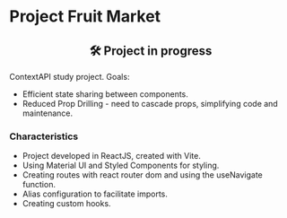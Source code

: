# Project Fruit Market

<div align="center">

  ## 🛠️ Project in progress

</div>

ContextAPI study project. Goals:

- Efficient state sharing between components.
- Reduced Prop Drilling - need to cascade props, simplifying code and maintenance.

### Characteristics
- Project developed in ReactJS, created with Vite.
- Using Material UI and Styled Components for styling.
- Creating routes with react router dom and using the useNavigate function.
- Alias ​​configuration to facilitate imports.
- Creating custom hooks.